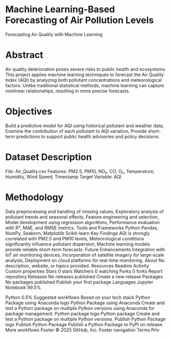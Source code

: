 # Machine Learning-Based Forecasting of Air Pollution Levels
Forecasting Air Quality with Machine Learning

 # Abstract
Air quality deterioration poses severe risks to public health and ecosystems. This project applies machine learning techniques to forecast the Air Quality Index (AQI) by analyzing both pollutant concentrations and meteorological factors. Unlike traditional statistical methods, machine learning can capture nonlinear relationships, resulting in more precise forecasts.

# Objectives
Build a predictive model for AQI using historical pollutant and weather data,
Examine the contribution of each pollutant to AQI variation,
Provide short-term predictions to support public health advisories and policy decisions.
# Dataset Description
File: Air_Quality.csv
Features: PM2.5, PM10, NO₂, CO, O₃, Temperature, Humidity, Wind Speed, Timestamp
Target Variable: AQI
# Methodology
Data preprocessing and handling of missing values,
Exploratory analysis of pollutant trends and seasonal effects,
Feature engineering and selection,
Model development using regression algorithms,
Performance evaluation with R², MAE, and RMSE metrics.
Tools and Frameworks
Python
Pandas, NumPy, Seaborn, Matplotlib
Scikit-learn
Key Findings
AQI is strongly correlated with PM2.5 and PM10 levels,
Meteorological conditions significantly influence pollutant dispersion,
Machine learning models provide reliable short-term forecasts.
Future Enhancements
Integration with IoT air monitoring devices,
Incorporation of satellite imagery for large-scale analysis,
Deployment on cloud platforms for real-time monitoring.
About
No description, website, or topics provided.
Resources
 Readme
 Activity
 Custom properties
Stars
 0 stars
Watchers
 0 watching
Forks
 0 forks
Report repository
Releases
No releases published
Create a new release
Packages
No packages published
Publish your first package
Languages
Jupyter Notebook
99.5%
 
Python
0.5%
Suggested workflows
Based on your tech stack
Python Package using Anaconda logo
Python Package using Anaconda
Create and test a Python package on multiple Python versions using Anaconda for package management.
Python package logo
Python package
Create and test a Python package on multiple Python versions.
Publish Python Package logo
Publish Python Package
Publish a Python Package to PyPI on release.
More workflows
Footer
© 2025 GitHub, Inc.
Footer navigation
Terms
Priv
